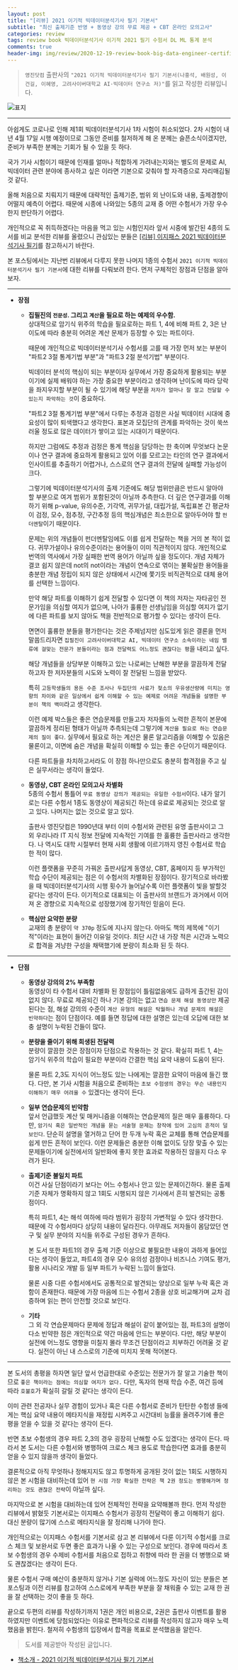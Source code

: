 ```yaml
---  
layout: post  
title: "[리뷰] 2021 이기적 빅데이터분석기사 필기 기본서"  
subtitle: "최신 출제기준 반영 + 동영상 강의 무료 제공 + CBT 온라인 모의고사"  
categories: review  
tags: review book 빅데이터분석기사 이기적 2021 필기 수험서 DL ML 통계 분석
comments: true  
header-img: img/review/2020-12-19-review-book-big-data-engineer-certificate-yj-1.png
---  
```

  
> `영진닷컴` 출판사의 `"2021 이기적 빅데이터분석기사 필기 기본서(나홍석, 배원성, 이건길, 이혜영, 고려사이버대학교 AI·빅데이터 연구소 저)"`를 읽고 작성한 리뷰입니다.  

![표지](https://telegeam.github.io/assets/img/review/2020-12-19-review-book-big-data-engineer-certificate-yj-1.png)  

---

아쉽게도 코로나로 인해 제1회 빅데이터분석기사 1차 시험이 취소되었다. 2차 시험이 내년 4월 17일 시행 예정이므로 그동안 준비를 철저하게 해 온 분께는 슬픈소식이겠지만, 준비가 부족한 분께는 기회가 될 수 있을 듯 하다.

국가 기사 시험이기 때문에 인재를 얼마나 적합하게 가려내는지와는 별도의 문제로 AI, 빅데이터 관련 분야에 종사하고 싶은 이라면 기본으로 갖춰야 할 자격증으로 자리매김될 것 같다.

올해 처음으로 치뤄지기 때문에 대략적인 출제기준, 범위 외 난이도와 내용, 출제경향이 어떨지 예측이 어렵다. 때문에 시종에 나와있는 5종의 교재 중 어떤 수험서가 가장 우수한지 판단하기 어렵다. 

개인적으로 꼭 취득하겠다는 마음을 먹고 있는 시험인지라 앞서 시중에 발간된 4종의 도서를 비교 분석한 리뷰를 올렸으니 관심있는 분들은 [[리뷰] 이지패스 2021 빅데이터분석기사 필기](https://telegeam.github.io/review/2020/11/30/review-book-big-data-engineer-certificate/)를 참고하시기 바란다.

본 포스팅에서는 지난번 리뷰에서 다루지 못한 나머지 1종의 수험서 `2021 이기적 빅데이터분석기사 필기 기본서`에 대한 리뷰를 다뤄보려 한다. 먼저 구체적인 장점과 단점을 알아보자.

---

* __장점__  
  - __집필진의 `전문성`. 그리고 `계산`을 필요로 하는 예제의 우수함.__  
    상대적으로 암기식 위주의 학습을 필요로하는 파트 1, 4에 비해 파트 2, 3은 난이도에 따라 충분히 어려운 계산 문제가 등장할 수 있는 파트이다.

    때문에 개인적으로 빅데이터분석기사 수험서를 고를 때 가장 먼저 보는 부분이 "파트2 3절 통계기법 부분"과 "파트3 2절 분석기법" 부분이다. 

    빅데이터 분석의 핵심이 되는 부분이자 실무에서 가장 중요하게 활용되는 부분이기에 실제 배워야 하는 가장 중요한 부분이라고 생각하며 난이도에 따라 당락을 좌지우지할 부분이 될 수 있기에 해당 부분을 `저자가 얼마나 잘 알고 전달할 수 있는지 파악하는 것`이 중요하다.
    
    "파트2 3절 통계기법 부분"에서 다루는 추정과 검정은 사실 빅데이터 시대에 중요성이 많이 퇴색했다고 생각한다. 표본과 모집단의 관계를 파악하는 것이 쑥쓰러울 정도로 많은 데이터가 쌓이고 있는 시대이기 때문이다. 
    
    하지만 그럼에도 추정과 검정은 통계 핵심을 담당하는 한 축이며 무엇보다 논문이나 연구 결과에 중요하게 활용되고 있어 이를 모르고는 타인의 연구 결과에서 인사이트를 추출하기 어렵거나, 스스로의 연구 결과의 전달에 실패할 가능성이 크다. 

    그렇기에 빅데이터분석기사의 출제 기준에도 해당 범위만큼은 반드시 알아야 할 부분으로 여겨 범위가 포함된것이 아닐까 추측한다. 더 깊은 연구결과를 이해하기 위해 p-value, 유의수준, 기각역, 귀무가설, 대립가설, 독립표본 간 평균차이 검정, 모수, 점추정, 구간추정 등의 핵심개념은 최소한으로 알아두어야 할 `펀더멘탈`이기 때문이다. 

    문제는 위의 개념들이 펀더멘탈임에도 이를 쉽게 전달하는 책을 거의 본 적이 없다. 귀무가설이나 유의수준이라는 용어들이 이미 직관적이지 않다. 개인적으로 번역의 역사에서 가장 실패한 번역 용어가 아닐까 싶을 정도이다. 개념 자체가 결코 쉽지 않은데 not의 not이라는 개념이 연속으로 엮이는 불확실한 용어들을 충분한 개념 정립이 되지 않은 상태에서 시간에 쫓기듯 비직관적으로 대체 용어를 선택한 느낌이다.

    만약 해당 파트를 이해하기 쉽게 전달할 수 있다면 이 책의 저자는 자타공인 전문가임을 의심할 여지가 없으며, 나아가 훌륭한 선생님임을 의심할 여지가 없기에 다른 파트를 보지 않아도 책을 전반적으로 평가할 수 있다는 생각이 든다. 

    면면이 훌륭한 분들을 평가한다는 것은 주제넘지만 심도있게 읽은 결론을 먼저 말씀드리자면 `집필진이 고려사이버대학교 AI, 빅데이터 연구소 소속이라는 네임 밸류에 걸맞는 전문가 분들이라는 점과 전달력도 어느정도 괜찮다는 평`을 내리고 싶다.

    해당 개념들을 상당부분 이해하고 있는 나로써는 난해한 부분을 깔끔하게 전달하고자 한 저자분들의 시도와 노력이 잘 전달된 느낌을 받았다. 
    
    특히 `고등학생들의 용돈 수준 조사나 두집단의 사료가 젖소의 우유생산량에 미치는 영향의 차이와 같은 일상에서 쉽게 이해할 수 있는 예제로 어려운 개념들을 설명한 부분이 책의 백미`라고 생각한다. 

    이런 예제 박스들은 좋은 연습문제를 만들고자 저자들의 노력한 흔적이 본문에 깔끔하게 정리된 형태가 아닐까 추측되는데 그렇기에 `계산을 필요로 하는 연습문제의 질이 좋다`. 실무에서 필요로 하는 계산은 물론 알고리즘을 이해할 수 있음은 물론이고, 이면에 숨은 개념을 확실히 이해할 수 있는 좋은 수단이기 때문이다.

    다른 파트들을 차치하고서라도 이 장점 하나만으로도 충분히 합격점을 주고 싶은 실무서라는 생각이 들었다. 
  
  - __동영상, CBT 온라인 모의고사 차별화__  
    5종의 수험서 통틀어 `무료 동영상 강의가 제공되는 유일한 수험서`이다. 내가 알기로는 다른 수험서 1종도 동영상이 제공되긴 하는데 유료로 제공되는 것으로 알고 있다. 나머지는 없는 것으로 알고 있다.
    
    출판사 영진닷컴은 1990년대 부터 이미 수험서와 관련된 유명 출판사이고 그 외 우리나라 IT 지식 정보 전달에 지속적인 기여를 한 훌륭한 출판사라고 생각한다. 나 역시도 대학 시절부터 현재 사회 생활에 이르기까지 영진 수험서로 학습한 적이 많다.

    이런 플랫폼을 꾸준히 가꿔온 출판사답게 동영상, CBT, 홈페이지 등 부가적인 학습 수단이 제공되는 점은 이 수험서의 차별화된 장점이다. 장기적으로 바라봤을 때 빅데이터분석기사의 시행 횟수가 늘어날수록 이런 플랫폼이 빛을 발할것 같다는 생각이 든다. 이기적으로 대표되는 이 출판사의 브랜드가 과거에서 이어져 온 경향으로 지속적으로 성장했기에 장기적인 믿음이 든다.

  - __핵심만 요약한 분량__  
    교재의 총 분량이 `약 370p` 정도에 지나지 않는다. 아마도 책의 제목에 "이기적"이라는 표현이 들어간 이유일 것이다. 최단 시간 내 가장 적은 시간과 노력으로 합격을 겨냥한 구성을 채택했기에 분량이 최소화 된 듯 하다.

---

* __단점__  
  - __동영상 강의의 2% 부족함__  
    동영상이 타 수험서 대비 차별화 된 장점임이 틀림없음에도 급하게 출간된 감이 없지 않다.  무료로 제공되긴 하나 기본 강의는 없고 `연습 문제 해설 동영상만` 제공된다는 점, 해설 강의의 수준이 `계산 유형의 해설은 탁월하나 개념 문제의 해설은 빈약하다`는 점이 단점이다. 예를 들면 정답에 대한 설명은 있는데 오답에 대한 보충 설명이 누락된 건들이 많다.
  
  - __분량을 줄이기 위해 희생된 전달력__  
    분량이 깔끔한 것은 장점이자 단점으로 작용하는 것 같다. 확실히 파트 1, 4는 암기식 위주의 학습이 필요한 부분이라 간결한 핵심 요약 내용이 도움이 된다.

    물론 파트 2,3도 지식이 어느정도 있는 나에게는 깔끔한 요약이 마음에 들긴 했다. 다만, 본 기사 시험을 처음으로 준비하는 `초보 수험생의 경우는 무슨 내용인지 이해하기 매우 어려울 수` 있겠다는 생각이 든다. 

  - __일부 연습문제의 빈약함__  
    앞서 언급했듯 계산 및 매커니즘을 이해하는 연습문제의 질은 매우 훌륭하다. 다만, `암기식 혹은 일반적인 개념을 묻는 서술형 문제는 창작에 있어 고심의 흔적이 덜 보인다`. 단순히 설명을 열거하고 단어 한 두개 누락 혹은 교체를 통해 연습문제를 쉽게 만든 흔적이 보인다. 이런 문제들은 충분한 이해 없이도 당장 맞출 수 있는 문제들이기에 실전에서의 일반화에 좋지 못한 효과로 작용하진 않을지 다소 우려가 된다.
  
  - __출제기준 불일치 파트__  
    이건 사실 단점이라기 보다는 어느 수험서나 안고 있는 문제이긴하다. 물론 출제기준 자체가 명확하지 않고 1회도 시행되지 않은 기사에서 흔히 발견되는 공통점이다.

    특히 파트1, 4는 해석 여하에 따라 범위가 굉장히 가변적일 수 있다 생각한다. 때문에 각 수험서마다 상당히 내용이 달라진다. 아무래도 저자들이 몸담았던 연구 및 실무 분야의 지식들 위주로 구성된 경우가 흔하다. 

    본 도서 또한 파트1의 경우 출제 기준 이상으로 불필요한 내용이 과하게 들어있다는 생각이 들었고, 파트4의 경우 모수 유의성 검정이나 비즈니스 기여도 평가, 활용 시나리오 개발 등 일부 파트가 누락된 느낌이 들었다. 
    
    물론 시중 다른 수험서에서도 공통적으로 발견되는 양상으로 일부 누락 혹은 과함이 존재한다. 때문에 가장 마음에 드는 수험서 2종을 상호 비교해가며 교차 검증하며 읽는 편이 안전할 것으로 보인다.

  - __기타__  
    그 외 각 연습문제마다 문제에 정답과 해설이 같이 붙어있는 점, 파트3의 설명이 다소 빈약한 점은 개인적으로 약간 마음에 안드는 부분이다. 다만, 해당 부분이 실전에 어느정도 영향을 미칠지 몰라 무조건 단점이라고 치부하긴 어려울 것 같다. 실전이 아닌 내 스스로의 기준에 미치지 못해 적어본다. 

---

본 도서의 총평을 하자면 일단 앞서 언급한대로 수준있는 전문가가 잘 알고 기술한 책이므로 `좋은 책이라는 점에는 의심할 여지가 없다.` 다만, 독자의 현재 학습 수준, 여건 등에 따라 `호불호`가 확실히 갈릴 것 같다는 생각이 든다. 

이미 관련 전공자나 실무 경험이 있거나 혹은 다른 수험서로 준비가 탄탄한 수험생 들에게는 핵심 요약 내용이 메타지식을 재정립 시켜주고 시간대비 능률을 올려주기에 좋은 평을 얻을 수 있을 것 같다는 생각이 든다. 

반면 초보 수험생의 경우 파트 2,3의 경우 굉장히 난해할 수도 있겠다는 생각이 든다. 따라서 본 도서는 다른 수험서와 병행하여 크로스 체크 용도로 학습한다면 효과를 충분히 얻을 수 있지 않을까 생각이 들었다. 

결론적으로 아직 무엇하나 정해지지도 않고 투명하게 공개된 것이 없는 1회도 시행하지 않은 본 시험을 대비하는데 있어 `현 시점 가장 확실한 전략은 책 2권 정도는 병행해가며 정리하는 것도 괜찮은 전략`이 아닐까 싶다.

마지막으로 본 시험을 대비하는데 있어 전체적인 전략을 요약해볼까 한다. 먼저 작성한 리뷰에서 밝혔듯 기본서로는 이지패스 수험서가 굉장히 전달력이 좋고 이해하기 쉽다. 대신 분량이 많기에 스스로 메타지식을 잘 정리해 나가야 한다. 

개인적으로는 이지패스 수험서를 기본서로 삼고 본 리뷰에서 다룬 이기적 수험서를 크로스 체크 및 보완서로 두면 좋은 효과가 나올 수 있는 구성으로 보인다. 경우에 따라서 초보 수험생의 경우 수제비 수험서를 처음으로 접하고 취향에 따라 한 권을 더 병행으로 봐도 괜찮겠다는 생각이 든다. 

물론 수험서 구매 예산이 충분하지 않거나 기본 실력에 어느정도 자신이 있는 분들은 본 포스팅과 이전 리뷰를 참고하여 스스로에게 부족한 부분을 잘 채워줄 수 있는 교재 한 권을 잘 선택하는 것이 좋을 듯 하다.

끝으로 두편의 리뷰를 작성하기까지 1권은 개인 비용으로, 2권은 출판사 이벤트를 활용하였지만 이벤트에 당첨되었다는 이유로 편파적으로 리뷰를 작성하지 않고자 매우 노력했음을 밝힌다. 철저히 수험생의 입장에서 합격을 목표로 분석했음을 알린다. 

> 도서를 제공받아 작성된 글입니다.


* [책소개 - 2021 이기적 빅데이터분석기사 필기 기본서](http://www.yes24.com/Product/Goods/95736343?OzSrank=3)

